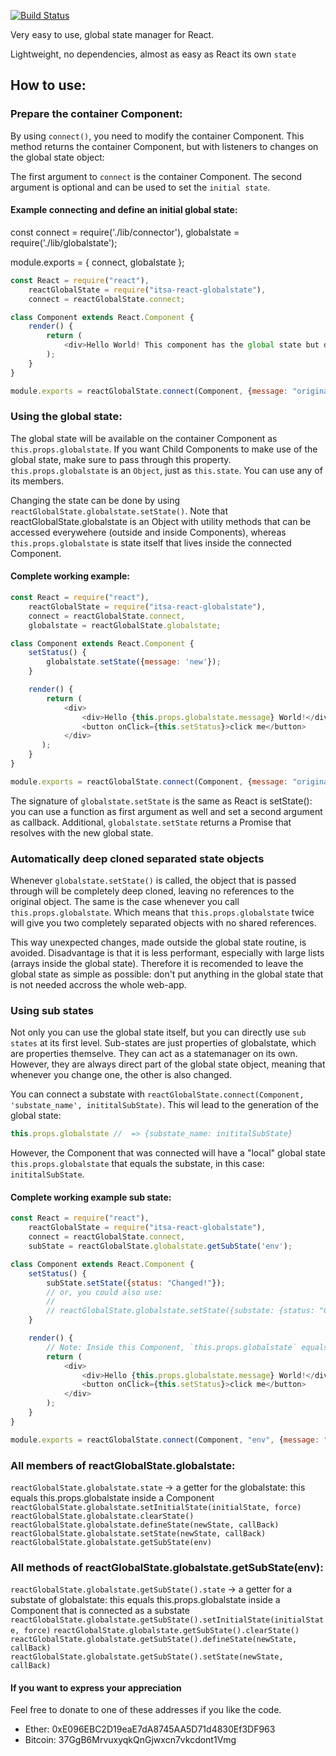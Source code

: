 [![Build Status](https://api.travis-ci.com/itsa-server/itsa-react-globalstate.svg?branch=master)](https://travis-ci.com/itsa-server/itsa-react-globalstate)

Very easy to use, global state manager for React.

Lightweight, no dependencies, almost as easy as React its own `state`

## How to use:

### Prepare the container Component:

By using `connect()`, you need to modify the container Component.
This method returns the container Component, but with listeners to changes on the global state object:

The first argument to `connect` is the container Component. The second argument is optional and can be used to set the `initial state`.

#### Example connecting and define an initial global state:

const connect = require('./lib/connector'),
    globalstate = require('./lib/globalstate');

module.exports = {
    connect,
    globalstate
};

```js
const React = require("react"),
    reactGlobalState = require("itsa-react-globalstate"),
    connect = reactGlobalState.connect;

class Component extends React.Component {
    render() {
        return (
            <div>Hello World! This component has the global state but doesn\'t use it.</div>
        );
    }
}

module.exports = reactGlobalState.connect(Component, {message: "original"});
```

### Using the global state:

The global state will be available on the container Component as `this.props.globalstate`. If you want Child Components to make use of the global state, make sure to pass through this property. `this.props.globalstate` is an `Object`, just as `this.state`. You can use any of its members.

Changing the state can be done by using `reactGlobalState.globalstate.setState()`. Note that reactGlobalState.globalstate is an Object with utility methods that can be accessed everywehere (outside and inside Components), whereas `this.props.globalstate` is state itself that lives inside the connected Component.

#### Complete working example:
```js
const React = require("react"),
    reactGlobalState = require("itsa-react-globalstate"),
    connect = reactGlobalState.connect,
    globalstate = reactGlobalState.globalstate;

class Component extends React.Component {
    setStatus() {
        globalstate.setState({message: 'new'});
    }

    render() {
        return (
            <div>
                <div>Hello {this.props.globalstate.message} World!</div>
                <button onClick={this.setStatus}>click me</button>
            </div>
       );
    }
}

module.exports = reactGlobalState.connect(Component, {message: "original"});
```

The signature of `globalstate.setState` is the same as React is setState(): you can use a function as first argument as well and set a second argument as callback. Additional, `globalstate.setState` returns a Promise that resolves with the new global state.

### Automatically deep cloned separated state objects
Whenever `globalstate.setState()` is called, the object that is passed through will be completely deep cloned, leaving no references to the original object. The same is the case whenever you call `this.props.globalstate`. Which means that `this.props.globalstate` twice will give you two completely separated objects with no shared references.

This way unexpected changes, made outside the global state routine, is avoided. Disadvantage is that it is less performant, especially with large lists (arrays inside the global state). Therefore it is recomended to leave the global state as simple as possible: don't put anything in the global state that is not needed accross the whole web-app.

### Using sub states
Not only you can use the global state itself, but you can directly use `sub states` at its first level. Sub-states are just properties of globalstate, which are properties themselve. They can act as a statemanager on its own. However, they are always direct part of the global state object, meaning that whenever you change one, the other is also changed.

You can connect a substate with `reactGlobalState.connect(Component, 'substate_name', inititalSubState)`. This wil lead to the generation of the global state:
```js
this.props.globalstate //  => {substate_name: inititalSubState}
```

However, the Component that was connected will have a "local" global state `this.props.globalstate` that equals the substate, in this case: `inititalSubState`.

#### Complete working example sub state:
```js
const React = require("react"),
    reactGlobalState = require("itsa-react-globalstate"),
    connect = reactGlobalState.connect,
    subState = reactGlobalState.globalstate.getSubState('env');

class Component extends React.Component {
    setStatus() {
        subState.setState({status: "Changed!"});
        // or, you could also use:
        //
        // reactGlobalState.globalstate.setState({substate: {status: "Changed!"}});
    }

    render() {
        // Note: Inside this Component, `this.props.globalstate` equals `reactGlobalState.globalstate.state.substate`
        return (
            <div>
                <div>Hello {this.props.globalstate.message} World!</div>
                <button onClick={this.setStatus}>click me</button>
            </div>
        );
    }
}

module.exports = reactGlobalState.connect(Component, "env", {message: "original"'});
```


### All members of reactGlobalState.globalstate:
`reactGlobalState.globalstate.state` -> a getter for the globalstate: this equals this.props.globalstate inside a Component
`reactGlobalState.globalstate.setInitialState(initialState, force)`
`reactGlobalState.globalstate.clearState()`
`reactGlobalState.globalstate.defineState(newState, callBack)`
`reactGlobalState.globalstate.setState(newState, callBack)`
`reactGlobalState.globalstate.getSubState(env)`

### All methods of reactGlobalState.globalstate.getSubState(env):
`reactGlobalState.globalstate.getSubState().state` -> a getter for a substate of globalstate: this equals this.props.globalstate inside a Component that is connected as a substate
`reactGlobalState.globalstate.getSubState().setInitialState(initialState, force)`
`reactGlobalState.globalstate.getSubState().clearState()`
`reactGlobalState.globalstate.getSubState().defineState(newState, callBack)`
`reactGlobalState.globalstate.getSubState().setState(newState, callBack)`

#### If you want to express your appreciation

Feel free to donate to one of these addresses if you like the code.

* Ether: 0xE096EBC2D19eaE7dA8745AA5D71d4830Ef3DF963
* Bitcoin: 37GgB6MrvuxyqkQnGjwxcn7vkcdont1Vmg

